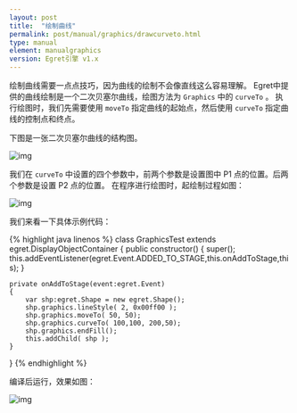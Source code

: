```yaml
---
layout: post
title:  "绘制曲线"
permalink: post/manual/graphics/drawcurveto.html
type: manual
element: manualgraphics
version: Egret引擎 v1.x
---
```


绘制曲线需要一点点技巧，因为曲线的绘制不会像直线这么容易理解。
Egret中提供的曲线绘制是一个二次贝塞尔曲线，绘图方法为 `Graphics` 中的 `curveTo` 。
执行绘图时，我们先需要使用 `moveTo` 指定曲线的起始点，然后使用 `curveTo` 指定曲线的控制点和终点。

下图是一张二次贝塞尔曲线的结构图。

![img]({{site.baseurl}}/assets/img/graphicscurveto2.png)

我们在 `curveTo` 中设置的四个参数中，前两个参数是设置图中 P1 点的位置。后两个参数是设置 P2 点的位置。
在程序进行绘图时，起绘制过程如图：

![img]({{site.baseurl}}/assets/img/graphicscurveto1.gif)

我们来看一下具体示例代码：


{% highlight java linenos %}
class GraphicsTest extends egret.DisplayObjectContainer
{
    public constructor()
    {
        super();
        this.addEventListener(egret.Event.ADDED_TO_STAGE,this.onAddToStage,this);
    }

    private onAddToStage(event:egret.Event)
    {
        var shp:egret.Shape = new egret.Shape();
        shp.graphics.lineStyle( 2, 0x00ff00 );
        shp.graphics.moveTo( 50, 50);
        shp.graphics.curveTo( 100,100, 200,50);
        shp.graphics.endFill();
        this.addChild( shp );
    }
}
{% endhighlight %}

编译后运行，效果如图：

![img]({{site.baseurl}}/assets/img/graphicscurveto3.png)